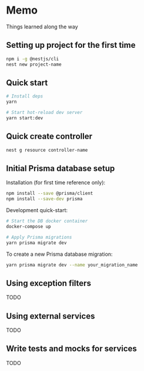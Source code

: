 # Memo

Things learned along the way

## Setting up project for the first time

```bash
npm i -g @nestjs/cli
nest new project-name
```

## Quick start

```bash
# Install deps
yarn

# Start hot-reload dev server
yarn start:dev
```

## Quick create controller

```bash
nest g resource controller-name
```

## Initial Prisma database setup

Installation (for first time reference only):

```bash
npm install --save @prisma/client
npm install --save-dev prisma
```

Development quick-start:

```bash
# Start the DB docker container
docker-compose up

# Apply Prisma migrations
yarn prisma migrate dev
```

To create a new Prisma database migration:

```bash
yarn prisma migrate dev --name your_migration_name
```

## Using exception filters

TODO

## Using external services

TODO

## Write tests and mocks for services

TODO
